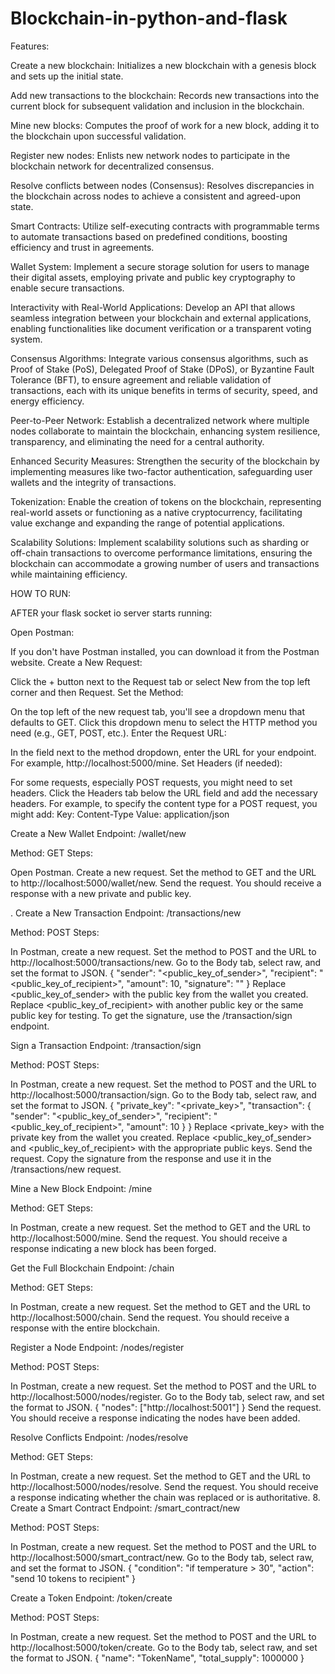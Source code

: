 # Blockchain-in-python-and-flask
Features:


Create a new blockchain: Initializes a new blockchain with a genesis block and sets up the initial state.

Add new transactions to the blockchain: Records new transactions into the current block for subsequent validation and inclusion in the blockchain.

Mine new blocks: Computes the proof of work for a new block, adding it to the blockchain upon successful validation.

Register new nodes: Enlists new network nodes to participate in the blockchain network for decentralized consensus.

Resolve conflicts between nodes (Consensus): Resolves discrepancies in the blockchain across nodes to achieve a consistent and agreed-upon state.

Smart Contracts: Utilize self-executing contracts with programmable terms to automate transactions based on predefined conditions, boosting efficiency and trust in agreements.


Wallet System: Implement a secure storage solution for users to manage their digital assets, employing private and public key cryptography to enable secure transactions.


Interactivity with Real-World Applications: Develop an API that allows seamless integration between your blockchain and external applications, enabling functionalities like document verification or a transparent voting system.


Consensus Algorithms: Integrate various consensus algorithms, such as Proof of Stake (PoS), Delegated Proof of Stake (DPoS), or Byzantine Fault Tolerance (BFT), to ensure agreement and reliable validation of transactions, each with its unique benefits in terms of security, speed, and energy efficiency.


Peer-to-Peer Network: Establish a decentralized network where multiple nodes collaborate to maintain the blockchain, enhancing system resilience, transparency, and eliminating the need for a central authority.


Enhanced Security Measures: Strengthen the security of the blockchain by implementing measures like two-factor authentication, safeguarding user wallets and the integrity of transactions.


Tokenization: Enable the creation of tokens on the blockchain, representing real-world assets or functioning as a native cryptocurrency, facilitating value exchange and expanding the range of potential applications.


Scalability Solutions: Implement scalability solutions such as sharding or off-chain transactions to overcome performance limitations, ensuring the blockchain can accommodate a growing number of users and transactions while maintaining efficiency.




HOW TO RUN:


AFTER your flask socket io server starts running:



Open Postman:

If you don't have Postman installed, you can download it from the Postman website.
Create a New Request:

Click the + button next to the Request tab or select New from the top left corner and then Request.
Set the Method:

On the top left of the new request tab, you'll see a dropdown menu that defaults to GET. Click this dropdown menu to select the HTTP method you need (e.g., GET, POST, etc.).
Enter the Request URL:

In the field next to the method dropdown, enter the URL for your endpoint. For example, http://localhost:5000/mine.
Set Headers (if needed):

For some requests, especially POST requests, you might need to set headers. Click the Headers tab below the URL field and add the necessary headers. For example, to specify the content type for a POST request, you might add:
Key: Content-Type
Value: application/json

Create a New Wallet
Endpoint: /wallet/new

Method: GET
Steps:

Open Postman.
Create a new request.
Set the method to GET and the URL to http://localhost:5000/wallet/new.
Send the request.
You should receive a response with a new private and public key.

. Create a New Transaction
Endpoint: /transactions/new

Method: POST
Steps:

In Postman, create a new request.
Set the method to POST and the URL to http://localhost:5000/transactions/new.
Go to the Body tab, select raw, and set the format to JSON.
{
    "sender": "<public_key_of_sender>",
    "recipient": "<public_key_of_recipient>",
    "amount": 10,
    "signature": "<signature>"
}
Replace <public_key_of_sender> with the public key from the wallet you created.
Replace <public_key_of_recipient> with another public key or the same public key for testing.
To get the signature, use the /transaction/sign endpoint.

Sign a Transaction
Endpoint: /transaction/sign

Method: POST
Steps:

In Postman, create a new request.
Set the method to POST and the URL to http://localhost:5000/transaction/sign.
Go to the Body tab, select raw, and set the format to JSON.
{
    "private_key": "<private_key>",
    "transaction": {
        "sender": "<public_key_of_sender>",
        "recipient": "<public_key_of_recipient>",
        "amount": 10
    }
}
Replace <private_key> with the private key from the wallet you created.
Replace <public_key_of_sender> and <public_key_of_recipient> with the appropriate public keys.
Send the request.
Copy the signature from the response and use it in the /transactions/new request.

Mine a New Block
Endpoint: /mine

Method: GET
Steps:

In Postman, create a new request.
Set the method to GET and the URL to http://localhost:5000/mine.
Send the request.
You should receive a response indicating a new block has been forged.

 Get the Full Blockchain
Endpoint: /chain

Method: GET
Steps:

In Postman, create a new request.
Set the method to GET and the URL to http://localhost:5000/chain.
Send the request.
You should receive a response with the entire blockchain.

Register a Node
Endpoint: /nodes/register

Method: POST
Steps:

In Postman, create a new request.
Set the method to POST and the URL to http://localhost:5000/nodes/register.
Go to the Body tab, select raw, and set the format to JSON.
{
    "nodes": ["http://localhost:5001"]
}
Send the request.
You should receive a response indicating the nodes have been added.


Resolve Conflicts
Endpoint: /nodes/resolve

Method: GET
Steps:

In Postman, create a new request.
Set the method to GET and the URL to http://localhost:5000/nodes/resolve.
Send the request.
You should receive a response indicating whether the chain was replaced or is authoritative.
8. Create a Smart Contract
Endpoint: /smart_contract/new

Method: POST
Steps:

In Postman, create a new request.
Set the method to POST and the URL to http://localhost:5000/smart_contract/new.
Go to the Body tab, select raw, and set the format to JSON.
{
    "condition": "if temperature > 30",
    "action": "send 10 tokens to recipient"
}


 Create a Token
Endpoint: /token/create

Method: POST
Steps:

In Postman, create a new request.
Set the method to POST and the URL to http://localhost:5000/token/create.
Go to the Body tab, select raw, and set the format to JSON.
{
    "name": "TokenName",
    "total_supply": 1000000
}
